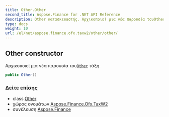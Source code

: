 ```yaml
---
title: Other.Other
second_title: Aspose.Finance for .NET API Reference
description: Other κατασκευαστής. Αρχικοποιεί μια νέα παρουσία τουOther τάξη.
type: docs
weight: 10
url: /el/net/aspose.finance.ofx.taxw2/other/other/
---
```

## Other constructor

Αρχικοποιεί μια νέα παρουσία του[`Other`](../) τάξη.

```csharp
public Other()
```

### Δείτε επίσης

* class [Other](../)
* χώρος ονομάτων [Aspose.Finance.Ofx.TaxW2](../../other/)
* συνέλευση [Aspose.Finance](../../../)


